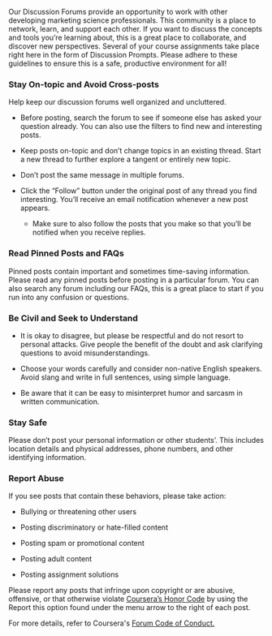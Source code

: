 Our Discussion Forums provide an opportunity to work with other developing marketing science professionals. This community is a place to network, learn, and support each other. If you want to discuss the concepts and tools you’re learning about, this is a great place to collaborate, and discover new perspectives. Several of your course assignments take place right here in the form of Discussion Prompts. Please adhere to these guidelines to ensure this is a safe, productive environment for all!

### Stay On-topic and Avoid Cross-posts

Help keep our discussion forums well organized and uncluttered. 

- Before posting, search the forum to see if someone else has asked your question already. You can also use the filters to find new and interesting posts.
    
- Keep posts on-topic and don’t change topics in an existing thread. Start a new thread to further explore a tangent or entirely new topic.
    
- Don’t post the same message in multiple forums.
    
- Click the “Follow” button under the original post of any thread you find interesting. You’ll receive an email notification whenever a new post appears.
    
    - Make sure to also follow the posts that you make so that you’ll be notified when you receive replies. 
        

### Read Pinned Posts and FAQs

Pinned posts contain important and sometimes time-saving information. Please read any pinned posts before posting in a particular forum. You can also search any forum including our FAQs, this is a great place to start if you run into any confusion or questions.

### Be Civil and Seek to Understand

- It is okay to disagree, but please be respectful and do not resort to personal attacks. Give people the benefit of the doubt and ask clarifying questions to avoid misunderstandings.
    
- Choose your words carefully and consider non-native English speakers. Avoid slang and write in full sentences, using simple language. 
    
- Be aware that it can be easy to misinterpret humor and sarcasm in written communication.
    

### Stay Safe

Please don’t post your personal information or other students’. This includes location details and physical addresses, phone numbers, and other identifying information.

### Report Abuse

If you see posts that contain these behaviors, please take action: 

- Bullying or threatening other users
    
- Posting discriminatory or hate-filled content
    
- Posting spam or promotional content
    
- Posting adult content
    
- Posting assignment solutions
    

Please report any posts that infringe upon copyright or are abusive, offensive, or that otherwise violate [Coursera’s Honor Code](https://learner.coursera.help/hc/en-us/articles/209818863-Coursera-Honor-Code) by using the Report this option found under the menu arrow to the right of each post.

For more details, refer to Coursera's [Forum Code of Conduct.](https://learner.coursera.help/hc/en-us/articles/208280036-Coursera-Code-of-Conduct)